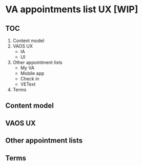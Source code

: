 # VA appointments list UX [WIP]

## TOC

1. Content model
1. VAOS UX
    * IA
    * UI 
3. Other appointment lists
    * My VA
    * Mobile app
    * Check in
    * VEText
4. Terms


## Content model

## VAOS UX

## Other appointment lists

## Terms
